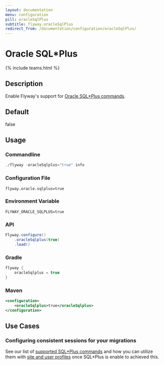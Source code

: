 ```yaml
---
layout: documentation
menu: configuration
pill: oracleSqlPlus
subtitle: flyway.oracleSqlPlus
redirect_from: /documentation/configuration/oracleSqlPlus/
---
```


# Oracle SQL*Plus
{% include teams.html %}

## Description
Enable Flyway's support for [Oracle SQL*Plus commands](/documentation/database/oracle#sqlplus-commands).

## Default
false

## Usage

### Commandline
```powershell
./flyway -oracleSqlplus="true" info
```

### Configuration File
```properties
flyway.oracle.sqlplus=true
```

### Environment Variable
```properties
FLYWAY_ORACLE_SQLPLUS=true
```

### API
```java
Flyway.configure()
    .oracleSqlplus(true)
    .load()
```

### Gradle
```groovy
flyway {
    oracleSqlplus = true
}
```

### Maven
```xml
<configuration>
    <oracleSqlplus>true</oracleSqlplus>
</configuration>
```

## Use Cases

### Configuring consistent sessions for your migrations

See our list of [supported SQL\*Plus commands](/documentation/database/oracle#sqlplus-commands) and how you can utilize them with [site and user profiles](/documentation/database/oracle#site-profiles-gloginsql--user-profiles-loginsql) once SQL\*Plus is enable to achieved this.
